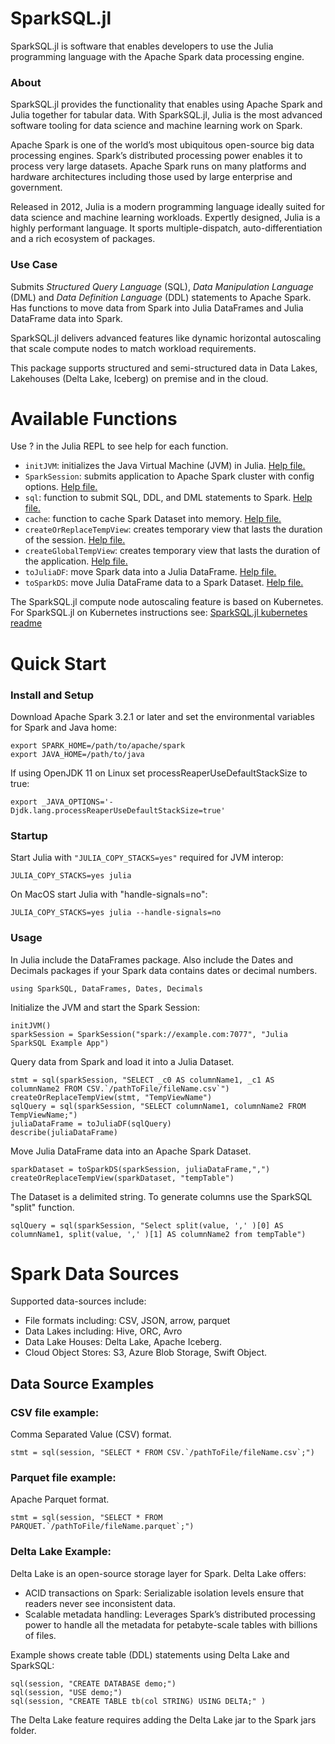 # SparkSQL.jl
SparkSQL.jl is software that enables developers to use the Julia programming language with the Apache Spark data processing engine. 

### About
SparkSQL.jl provides the functionality that enables using Apache Spark and Julia together for tabular data. With SparkSQL.jl, Julia is the most advanced software tooling for data science and machine learning work on Spark.

Apache Spark is one of the world’s most ubiquitous open-source big data processing engines. Spark’s distributed processing power enables it to process very large datasets. Apache Spark runs on many platforms and hardware architectures including those used by large enterprise and government.

Released in 2012, Julia is a modern programming language ideally suited for data science and machine learning workloads. Expertly designed, Julia is a highly performant language. It sports multiple-dispatch, auto-differentiation and a rich ecosystem of packages.

### Use Case
Submits *Structured Query Language* (SQL), *Data Manipulation Language* (DML) and *Data Definition Language* (DDL) statements to Apache Spark.
Has functions to move data from Spark into Julia DataFrames and Julia DataFrame data into Spark. 

SparkSQL.jl delivers advanced features like dynamic horizontal autoscaling that scale compute nodes to match workload requirements. 

This package supports structured and semi-structured data in Data Lakes, Lakehouses (Delta Lake, Iceberg) on premise and in the cloud.


# Available Functions
Use ? in the Julia REPL to see help for each function.
- `initJVM`: initializes the Java Virtual Machine (JVM) in Julia. [Help file.](docs/initJVM.md)
- `SparkSession`: submits application to Apache Spark cluster with config options. [Help file.](docs/sparksession.md)
- `sql`: function to submit SQL, DDL, and DML statements to Spark. [Help file.](docs/sql.md)
- `cache`: function to cache Spark Dataset into memory. [Help file.](docs/cache.md)
- `createOrReplaceTempView`: creates temporary view that lasts the duration of the session. [Help file.](docs/createOrReplaceTempView.md)
- `createGlobalTempView`: creates temporary view that lasts the duration of the application. [Help file.](docs/createGlobalTempView.md)
- `toJuliaDF`: move Spark data into a Julia DataFrame. [Help file.](docs/toJuliaDF.md)
- `toSparkDS`: move Julia DataFrame data to a Spark Dataset. [Help file.](docs/toSparkDS.md)

The SparkSQL.jl compute node autoscaling feature is based on Kubernetes. For SparkSQL.jl on Kubernetes instructions see:
[SparkSQL.jl kubernetes readme](kubernetes/README.md)

# Quick Start
### Install and Setup
Download Apache Spark 3.2.1 or later and set the environmental variables for Spark and Java home:
```
export SPARK_HOME=/path/to/apache/spark
export JAVA_HOME=/path/to/java
```
If using OpenJDK 11 on Linux set processReaperUseDefaultStackSize to true:
```
export _JAVA_OPTIONS='-Djdk.lang.processReaperUseDefaultStackSize=true'
```

### Startup

Start Julia with `"JULIA_COPY_STACKS=yes"` required for JVM interop:
```
JULIA_COPY_STACKS=yes julia
```
On MacOS start Julia with "handle-signals=no":
```
JULIA_COPY_STACKS=yes julia --handle-signals=no
```
### Usage

In Julia include the DataFrames package.  Also include the Dates and Decimals packages if your Spark data contains dates or decimal numbers.
```
using SparkSQL, DataFrames, Dates, Decimals
```
Initialize the JVM and start the Spark Session:
```
initJVM()
sparkSession = SparkSession("spark://example.com:7077", "Julia SparkSQL Example App")
```
Query data from Spark and load it into a Julia Dataset.
```
stmt = sql(sparkSession, "SELECT _c0 AS columnName1, _c1 AS columnName2 FROM CSV.`/pathToFile/fileName.csv`")
createOrReplaceTempView(stmt, "TempViewName")
sqlQuery = sql(sparkSession, "SELECT columnName1, columnName2 FROM TempViewName;")
juliaDataFrame = toJuliaDF(sqlQuery)
describe(juliaDataFrame)
```
Move Julia DataFrame data into an Apache Spark Dataset.
```
sparkDataset = toSparkDS(sparkSession, juliaDataFrame,",")
createOrReplaceTempView(sparkDataset, "tempTable")
```
The Dataset is a delimited string. To generate columns use the SparkSQL "split" function.

```
sqlQuery = sql(sparkSession, "Select split(value, ',' )[0] AS columnName1, split(value, ',' )[1] AS columnName2 from tempTable")
```

# Spark Data Sources
Supported data-sources include:
- File formats including: CSV, JSON, arrow, parquet
- Data Lakes including: Hive, ORC, Avro
- Data Lake Houses: Delta Lake, Apache Iceberg.
- Cloud Object Stores: S3, Azure Blob Storage, Swift Object.

## Data Source Examples

### CSV file example:
Comma Separated Value (CSV) format.
```
stmt = sql(session, "SELECT * FROM CSV.`/pathToFile/fileName.csv`;")
```
### Parquet file example:
Apache Parquet format.
```
stmt = sql(session, "SELECT * FROM PARQUET.`/pathToFile/fileName.parquet`;")
```
### Delta Lake Example:
Delta Lake is an open-source storage layer for Spark. Delta Lake offers:

- ACID transactions on Spark: Serializable isolation levels ensure that readers never see inconsistent data.
- Scalable metadata handling: Leverages Spark’s distributed processing power to handle all the metadata for petabyte-scale tables with billions of files.

Example shows create table (DDL) statements using Delta Lake and SparkSQL:
```
sql(session, "CREATE DATABASE demo;")
sql(session, "USE demo;")
sql(session, "CREATE TABLE tb(col STRING) USING DELTA;" )
```
The Delta Lake feature requires adding the Delta Lake jar to the Spark jars folder.

